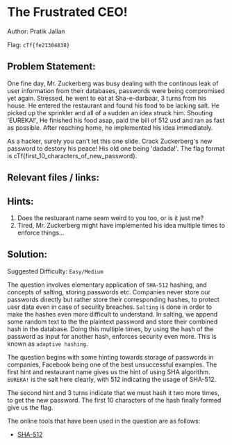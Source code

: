 # The Frustrated CEO!

Author: Pratik Jallan

Flag: `cTf{fe21304838}`

## Problem Statement:

One fine day, Mr. Zuckerberg was busy dealing with the continous leak of user information from their databases, passwords were being compromised yet again. Stressed, he went to eat at Sha-e-darbaar, 3 turns from his house. He entered the restaurant and found his food to be lacking salt. He picked up the sprinkler and all of a sudden an idea struck him. Shouting 'EUREKA!', He finished his food asap, paid the bill of 512 usd and ran as fast as possible. After reaching home, he implemented his idea immediately.

As a hacker, surely you can't let this one slide. Crack Zuckerberg's new password to destory his peace! His old one being 'dadada!'. The flag format is cTf{first_10_characters_of_new_password}.

## Relevant files / links:

## Hints:

1. Does the restuarant name seem weird to you too, or is it just me?
2. Tired, Mr. Zuckerberg might have implemented his idea multiple times to enforce things... 

## Solution:

Suggested Difficulty: `Easy/Medium`

The question involves elementary application of `SHA-512` hashing, and concepts of salting, storing passwords etc. Companies never store our passwords directly but rather store their corresponding hashes, to protect user data even in case of security breaches. `Salting` is done in order to make the hashes even more difficult to understand. In salting, we append some random text to the the plaintext password and store their combined hash in the database. Doing this multiple times, by using the hash of the password as input for another hash, enforces security even more. This is known as `adaptive hashing`.

The question begins with some hinting towards storage of passwords in companies, Facebook being one of the best unsuccessful examples. The first hint and restaurant name gives us the hint of using SHA algorithm. `EUREKA!` is the salt here clearly, with 512 indicating the usage of SHA-512.

The second hint and 3 turns indicate that we must hash it two more times, to get the new password. The first 10 characters of the hash finally formed give us the flag.

The online tools that have been used in the question are as follows:

- [SHA-512](https://emn178.github.io/online-tools/sha512.html)
